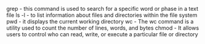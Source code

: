 grep - this command is used to search for a specific word or phase in a text file 
ls -l -  to list information about files and directories within the file system
pwd - it displays the current working directory
wc - The wc command is a utility used to count the number of lines, words, and bytes
chmod - It allows users to control who can read, write, or execute a particular file or directory
